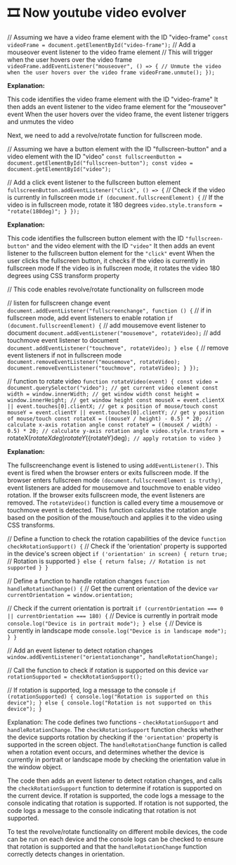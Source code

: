 <h1>🎞️ Now youtube video evolver</h1>

// Assuming we have a video frame element with the ID "video-frame"
`const videoFrame = document.getElementById("video-frame");`
// Add a mouseover event listener to the video frame element
// This will trigger when the user hovers over the video frame
`videoFrame.addEventListener("mouseover", () => {
  // Unmute the video when the user hovers over the video frame
  videoFrame.unmute();
});`


<b>Explanation:</b>

This code identifies the video frame element with the ID "video-frame"
It then adds an event listener to the video frame element for the "mouseover" event
When the user hovers over the video frame, the event listener triggers and unmutes the video

Next, we need to add a revolve/rotate function for fullscreen mode.

// Assuming we have a button element with the ID "fullscreen-button" and a video element with the ID "video"
`const fullscreenButton = document.getElementById("fullscreen-button");
const video = document.getElementById("video");`

// Add a click event listener to the fullscreen button element
`fullscreenButton.addEventListener("click", () => {`
  // Check if the video is currently in fullscreen mode
  `if (document.fullscreenElement) {`
    // If the video is in fullscreen mode, rotate it 180 degrees
    `video.style.transform = "rotate(180deg)";
  }
});`



<b>Explanation:</b>

This code identifies the fullscreen button element with the ID `"fullscreen-button"` and the video element with the ID `"video"`
It then adds an event listener to the fullscreen button element for the `"click"` event
When the user clicks the fullscreen button, it checks if the video is currently in fullscreen mode
If the video is in fullscreen mode, it rotates the video 180 degrees using CSS transform property

// This code enables revolve/rotate functionality on fullscreen mode

// listen for fullscreen change event
`document.addEventListener("fullscreenchange", function () {`
  // if in fullscreen mode, add event listeners to enable rotation
  `if (document.fullscreenElement) {`
    // add mousemove event listener to document
    `document.addEventListener("mousemove", rotateVideo);`
    // add touchmove event listener to document
    `document.addEventListener("touchmove", rotateVideo);
  } else {`
    // remove event listeners if not in fullscreen mode
    `document.removeEventListener("mousemove", rotateVideo);
    document.removeEventListener("touchmove", rotateVideo);
  }
});`

// function to rotate video
`function rotateVideo(event) {
  const video = document.querySelector("video"); // get current video element
  const width = window.innerWidth; // get window width
  const height = window.innerHeight; // get window height
  const mouseX = event.clientX || event.touches[0].clientX; // get x position of mouse/touch
  const mouseY = event.clientY || event.touches[0].clientY; // get y position of mouse/touch
  const rotateX = ((mouseY / height) - 0.5) * 20; // calculate x-axis rotation angle
  const rotateY = ((mouseX / width) - 0.5) * 20; // calculate y-axis rotation angle
  video.style.transform = `rotateX(${rotateX}deg) rotateY(${rotateY}deg)`; // apply rotation to video
}`


<b>Explanation:</b>

The fullscreenchange event is listened to using `addEventListener()`. This event is fired when the browser enters or exits fullscreen mode.
If the browser enters fullscreen mode `(document.fullscreenElement is truthy)`, event listeners are added for mousemove and touchmove to enable video rotation.
If the browser exits fullscreen mode, the event listeners are removed.
The `rotateVideo()` function is called every time a mousemove or touchmove event is detected. This function calculates the rotation angle based on the position of the mouse/touch and applies it to the video using CSS transforms.


// Define a function to check the rotation capabilities of the device
`function checkRotationSupport() {`
  // Check if the 'orientation' property is supported in the device's screen object
  `if ('orientation' in screen) {
    return true;` // Rotation is supported
  `} else {
    return false; // Rotation is not supported
  }
}`

// Define a function to handle rotation changes
`function handleRotationChange() {`
  // Get the current orientation of the device
  `var currentOrientation = window.orientation;`
  
  // Check if the current orientation is portrait
  `if (currentOrientation === 0 || currentOrientation === 180) {`
    // Device is currently in portrait mode
    `console.log("Device is in portrait mode");
  } else {`
    // Device is currently in landscape mode
    `console.log("Device is in landscape mode");
  }
}`

// Add an event listener to detect rotation changes
`window.addEventListener("orientationchange", handleRotationChange);`

// Call the function to check if rotation is supported on this device
`var rotationSupported = checkRotationSupport();`

// If rotation is supported, log a message to the console
`if (rotationSupported) {
  console.log("Rotation is supported on this device");
} else {
  console.log("Rotation is not supported on this device");
}`


Explanation: The code defines two functions - `checkRotationSupport` and `handleRotationChange`. The `checkRotationSupport` function checks whether the device supports rotation by checking if the `'orientation'` property is supported in the screen object. The `handleRotationChange` function is called when a rotation event occurs, and determines whether the device is currently in portrait or landscape mode by checking the orientation value in the window object.

The code then adds an event listener to detect rotation changes, and calls the `checkRotationSupport` function to determine if rotation is supported on the current device. If rotation is supported, the code logs a message to the console indicating that rotation is supported. If rotation is not supported, the code logs a message to the console indicating that rotation is not supported.

To test the revolve/rotate functionality on different mobile devices, the code can be run on each device and the console logs can be checked to ensure that rotation is supported and that the `handleRotationChange` function correctly detects changes in orientation.

